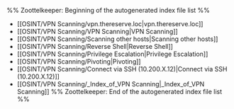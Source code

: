 %% Zoottelkeeper: Beginning of the autogenerated index file list  %%
-  [[OSINT/VPN Scanning/vpn.thereserve.loc|vpn.thereserve.loc]]
-  [[OSINT/VPN Scanning/VPN Scanning|VPN Scanning]]
-  [[OSINT/VPN Scanning/Scanning other hosts|Scanning other hosts]]
-  [[OSINT/VPN Scanning/Reverse Shell|Reverse Shell]]
-  [[OSINT/VPN Scanning/Privilege Escalation|Privilege Escalation]]
-  [[OSINT/VPN Scanning/Pivoting|Pivoting]]
-  [[OSINT/VPN Scanning/Connect via SSH (10.200.X.12)|Connect via SSH (10.200.X.12)]]
-  [[OSINT/VPN Scanning/_Index_of_VPN Scanning|_Index_of_VPN Scanning]]
%% Zoottelkeeper: End of the autogenerated index file list  %%
